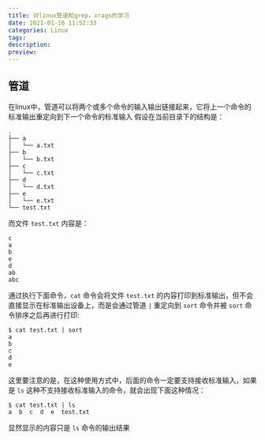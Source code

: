 ```yaml
---
title: 对linux管道和grep，xrags的学习
date: 2021-01-16 11:52:33
categories: Linux
tags:
description:
preview:
---
```


## 管道
在linux中，管道可以将两个或多个命令的输入输出链接起来<!--more-->，它将上一个命令的标准输出重定向到下一个命令的标准输入
假设在当前目录下的结构是：
```
.
├── a
│   └── a.txt
├── b
│   └── b.txt
├── c
│   └── c.txt
├── d
│   └── d.txt
├── e
│   └── e.txt
└── test.txt
```
而文件 `test.txt` 内容是：
```
c
a
b
e
d
ab
abc
```
通过执行下面命令，`cat` 命令会将文件 `test.txt` 的内容打印到标准输出，但不会直接显示在标准输出设备上，而是会通过管道 `|` 重定向到 `sort` 命令并被 `sort` 命令排序之后再进行打印:
```
$ cat test.txt | sort
a
b
c
d
e
```
这里要注意的是，在这种使用方式中，后面的命令一定要支持接收标准输入，如果是 `ls` 这种不支持接收标准输入的命令，就会出现下面这种情况：
```
$ cat test.txt | ls
a  b  c  d  e  test.txt
```
显然显示的内容只是 `ls` 命令的输出结果

